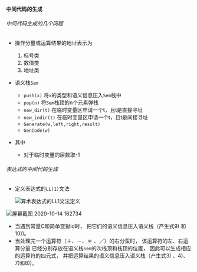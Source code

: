 



#### 中间代码的生成

###### 中间代码生成的几个问题

- 操作分量或运算结果的地址表示为
  1. 标号类
  2. 数值类
  3. 地址类
- 语义栈`Sem`
  - `push(x)` 将`x`的类型和语义信息压入`Sem`栈中
  - `pop(n)` 将`Sem`栈顶的n个元素弹栈
  - `new_dir(t)` 在临时变量区申请一个t，且t是直接寻址
  - `new_indir(t)` 在临时变量区申请一个t，且t是间接寻址
  - `Generate(w,left,right,result)` 
  - `GenCode(w)`



- 其中

  - 对于临时变量的层数取-1

  

###### 表达式的中间代码生成

- 定义表达式的`LL(1)`文法

  ![算术表达式的LL1文法定义](https://i.loli.net/2020/10/14/63UfCaBut5lIqLE.png)

![屏幕截图 2020-10-14 162734](https://i.loli.net/2020/10/14/qUVofvhlNejZ78Q.png)

- 当遇到常量C和简单变狱id时， 把它们的语义信息压入语义栈（产生式9) 和
  10))。
- 当处理完一个运算符（＋、－、＊ 、／）的右分蜇时， 该运算符的左、右运算分量
  已经分别存放在语义栈`Sem`的次栈顶和栈顶的位置， 因此可以生成相应的运算符的四元式，
  并把运算结果的语义信息压入语义栈（产生式3) 、4)、7)和8))。

